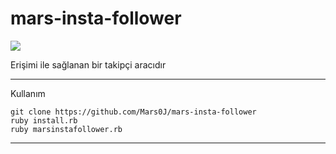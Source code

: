 # mars-insta-follower
![](https://img.shields.io/github/license/Mars0J/mars-insta-followernternet)

Erişimi ile sağlanan bir takipçi aracıdır
***
Kullanım 
```
git clone https://github.com/Mars0J/mars-insta-follower
ruby install.rb
ruby marsinstafollower.rb

```
***
